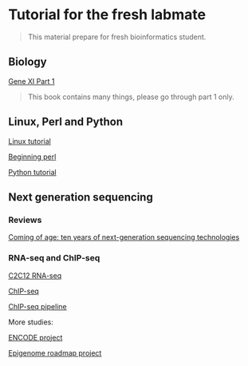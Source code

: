 # Tutorial for the fresh labmate

> This material prepare for fresh bioinformatics student.

## Biology

[Gene XI Part 1](https://ms2016asab.files.wordpress.com/2016/09/lewins-genes-xi.pdf)

> This book contains many things, please go through part 1 only.

## Linux, Perl and Python

[Linux tutorial](http://cn.linux.vbird.org/linux_basic/linux_basic.php)

[Beginning perl](http://www.perl.org/books/beginning-perl/)

[Python tutorial](https://www.liaoxuefeng.com/wiki/0014316089557264a6b348958f449949df42a6d3a2e542c000)

## Next generation sequencing

### Reviews

[Coming of age: ten years of next-generation sequencing technologies](https://www.nature.com/articles/nrg.2016.49)

### RNA-seq and ChIP-seq

[C2C12 RNA-seq](https://www.nature.com/articles/nbt.1621)

[ChIP-seq](https://www.sciencedirect.com/science/article/pii/S0092867407006009)

[ChIP-seq pipeline](https://genome.cshlp.org/content/22/9/1813.long)

More studies:

[ENCODE project](http://www.nature.com/encode/#/threads)

[Epigenome roadmap project](http://www.nature.com/collections/vbqgtr/)
